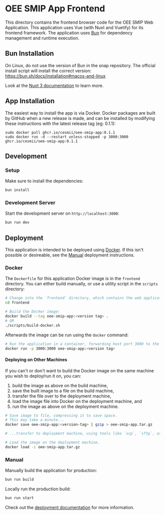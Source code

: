 # OEE SMIP App Frontend

This directory contains the frontend browser code for the OEE SMIP Web Application. This application uses Vue (with Nuxt and Vuetify) for its frontend framework. The application uses [Bun](https://bun.sh/) for dependency management and runtime execution.

## Bun Installation

On Linux, do not use the version of Bun in the snap repository. The official install script will install the correct version: https://bun.sh/docs/installation#macos-and-linux

Look at the [Nuxt 3 documentation](https://nuxt.com/docs/getting-started/introduction) to learn more.

## App Installation

The easiest way to install the app is via Docker. Docker packages are built by GitHub when a new release is made, and can be installed by modifying these instructions with the latest release tag (eg: 0.1.1):

```
sudo docker pull ghcr.io/cesmii/oee-smip-app:0.1.1
sudo docker run -d --restart unless-stopped -p 3000:3000 ghcr.io/cesmii/oee-smip-app:0.1.1
```

## Development

### Setup

Make sure to install the dependencies:

```bash
bun install
```

### Development Server

Start the development server on `http://localhost:3000`:

```bash
bun run dev
```

## Deployment

This application is intended to be deployed using [Docker](#docker). If this isn't possible or desireable, see the [Manual](#manual) deployment instructions.

### Docker

The `Dockerfile` for this application Docker image is in the `frontend` directory. You can either build manually, or use a utility script in the `scripts` directory:

```sh
# Change into the `frontend` directory, which contains the web application.
cd frontend

# Build the Docker image:
docker build --tag oee-smip-app:<version tag> .
# OR
./scripts/build-docker.sh
```

Afterwards the image can be run using the `docker` command:

```sh
# Run the application in a container, forwarding host port 3000 to the server running on port 3000.
docker run -p 3000:3000 oee-smip-app:<version tag>
```

#### Deploying on Other Machines

If you can't or don't want to build the Docker image on the same machine you wish to deploy/run it on, you can:

1. build the image as above on the build machine,
2. save the built image to a file on the build machine,
3. transfer the file over to the deployment machine,
4. load the image file into Docker on the deployment machine, and
5. run the image as above on the deployment machine.

```sh
# Save image to file, compressing it to save space.
# This may take a minute...
docker save oee-smip-app:<version-tag> | gzip > oee-smip-app.tar.gz

# ...transfer to deployment machine, using tools like `scp`, `sftp`, or other file transfer software...

# Load the image on the deployment machine.
docker load -i oee-smip-app.tar.gz
```

### Manual

Manually build the application for production:

```bash
bun run build
```

Locally run the production build:

```bash
bun run start
```

Check out the [deployment documentation](https://nuxt.com/docs/getting-started/deployment) for more information.
